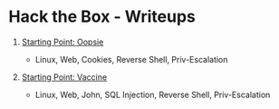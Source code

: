 # Hack the Box - Writeups

1. [Starting Point: Oopsie](Oopsie)
    - Linux, Web, Cookies, Reverse Shell, Priv-Escalation

2. [Starting Point: Vaccine](Vaccine)
   - Linux, Web, John, SQL Injection, Reverse Shell, Priv-Escalation